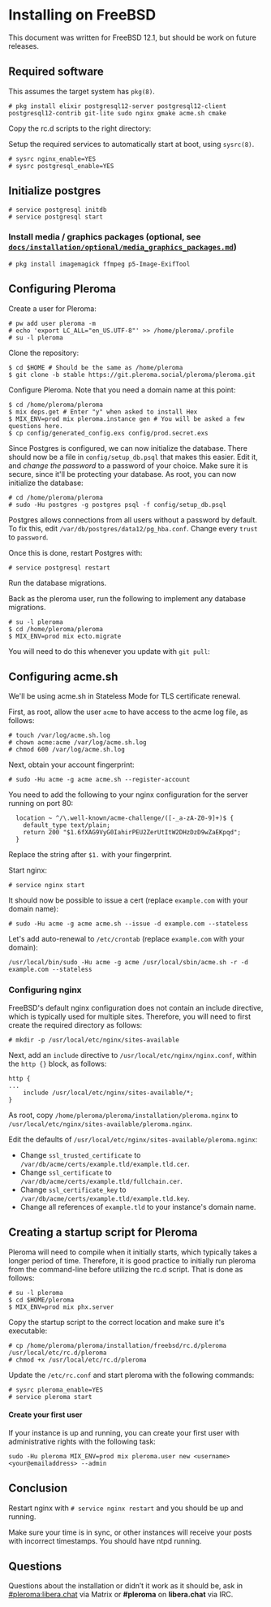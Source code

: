 # Installing on FreeBSD

This document was written for FreeBSD 12.1, but should be work on future releases.

## Required software

This assumes the target system has `pkg(8)`.

```
# pkg install elixir postgresql12-server postgresql12-client postgresql12-contrib git-lite sudo nginx gmake acme.sh cmake
```

Copy the rc.d scripts to the right directory:

Setup the required services to automatically start at boot, using `sysrc(8)`.

```
# sysrc nginx_enable=YES
# sysrc postgresql_enable=YES
```

## Initialize postgres

```
# service postgresql initdb
# service postgresql start
```

### Install media / graphics packages (optional, see [`docs/installation/optional/media_graphics_packages.md`](../installation/optional/media_graphics_packages.md))

```shell
# pkg install imagemagick ffmpeg p5-Image-ExifTool
```

## Configuring Pleroma

Create a user for Pleroma:

```
# pw add user pleroma -m
# echo 'export LC_ALL="en_US.UTF-8"' >> /home/pleroma/.profile
# su -l pleroma
```

Clone the repository:

```
$ cd $HOME # Should be the same as /home/pleroma
$ git clone -b stable https://git.pleroma.social/pleroma/pleroma.git
```

Configure Pleroma. Note that you need a domain name at this point:

```
$ cd /home/pleroma/pleroma
$ mix deps.get # Enter "y" when asked to install Hex
$ MIX_ENV=prod mix pleroma.instance gen # You will be asked a few questions here.
$ cp config/generated_config.exs config/prod.secret.exs
```

Since Postgres is configured, we can now initialize the database. There should
now be a file in `config/setup_db.psql` that makes this easier. Edit it, and
*change the password* to a password of your choice. Make sure it is secure, since
it'll be protecting your database. As root, you can now initialize the database:

```
# cd /home/pleroma/pleroma
# sudo -Hu postgres -g postgres psql -f config/setup_db.psql
```

Postgres allows connections from all users without a password by default. To
fix this, edit `/var/db/postgres/data12/pg_hba.conf`. Change every `trust` to
`password`.

Once this is done, restart Postgres with:
```
# service postgresql restart
```

Run the database migrations.

Back as the pleroma user, run the following to implement any database migrations.

```
# su -l pleroma
$ cd /home/pleroma/pleroma
$ MIX_ENV=prod mix ecto.migrate
```

You will need to do this whenever you update with `git pull`:

## Configuring acme.sh

We'll be using acme.sh in Stateless Mode for TLS certificate renewal.

First, as root, allow the user `acme` to have access to the acme log file, as follows:

```
# touch /var/log/acme.sh.log
# chown acme:acme /var/log/acme.sh.log
# chmod 600 /var/log/acme.sh.log
```

Next, obtain your account fingerprint:

```
# sudo -Hu acme -g acme acme.sh --register-account
```

You need to add the following to your nginx configuration for the server
running on port 80:

```
  location ~ ^/\.well-known/acme-challenge/([-_a-zA-Z0-9]+)$ {
    default_type text/plain;
    return 200 "$1.6fXAG9VyG0IahirPEU2ZerUtItW2DHzDzD9wZaEKpqd";
  }
```

Replace the string after `$1.` with your fingerprint.

Start nginx:

```
# service nginx start
```

It should now be possible to issue a cert (replace `example.com`
with your domain name):

```
# sudo -Hu acme -g acme acme.sh --issue -d example.com --stateless
```

Let's add auto-renewal to `/etc/crontab`
(replace `example.com` with your domain):

```
/usr/local/bin/sudo -Hu acme -g acme /usr/local/sbin/acme.sh -r -d example.com --stateless
```

### Configuring nginx

FreeBSD's default nginx configuration does not contain an include directive, which is
typically used for multiple sites. Therefore, you will need to first create the required
directory as follows:


```
# mkdir -p /usr/local/etc/nginx/sites-available
```

Next, add an `include` directive to `/usr/local/etc/nginx/nginx.conf`, within the `http {}`
block, as follows:


```
http {
...
	include /usr/local/etc/nginx/sites-available/*;
}
```

As root, copy `/home/pleroma/pleroma/installation/pleroma.nginx` to
`/usr/local/etc/nginx/sites-available/pleroma.nginx`.

Edit the defaults of `/usr/local/etc/nginx/sites-available/pleroma.nginx`:

* Change `ssl_trusted_certificate` to `/var/db/acme/certs/example.tld/example.tld.cer`.
* Change `ssl_certificate` to `/var/db/acme/certs/example.tld/fullchain.cer`.
* Change `ssl_certificate_key` to `/var/db/acme/certs/example.tld/example.tld.key`.
* Change all references of `example.tld` to your instance's domain name.

## Creating a startup script for Pleroma

Pleroma will need to compile when it initially starts, which typically takes a longer
period of time. Therefore, it is good practice to initially run pleroma from the
command-line before utilizing the rc.d script. That is done as follows:

```
# su -l pleroma
$ cd $HOME/pleroma
$ MIX_ENV=prod mix phx.server
```

Copy the startup script to the correct location and make sure it's executable:

```
# cp /home/pleroma/pleroma/installation/freebsd/rc.d/pleroma /usr/local/etc/rc.d/pleroma
# chmod +x /usr/local/etc/rc.d/pleroma
```

Update the `/etc/rc.conf` and start pleroma with the following commands:

```
# sysrc pleroma_enable=YES
# service pleroma start
```

#### Create your first user

If your instance is up and running, you can create your first user with administrative rights with the following task:

```shell
sudo -Hu pleroma MIX_ENV=prod mix pleroma.user new <username> <your@emailaddress> --admin
```
## Conclusion

Restart nginx with `# service nginx restart` and you should be up and running.

Make sure your time is in sync, or other instances will receive your posts with
incorrect timestamps. You should have ntpd running.

## Questions

Questions about the installation or didn’t it work as it should be, ask in [#pleroma:libera.chat](https://matrix.to/#/#pleroma:libera.chat) via Matrix or **#pleroma** on **libera.chat** via IRC.

